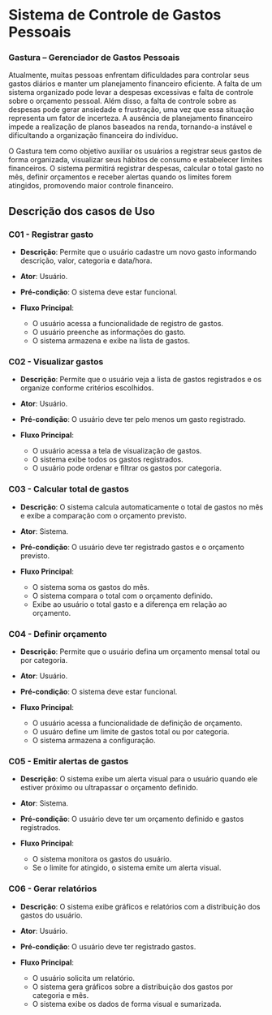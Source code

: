# Sistema de Controle de Gastos Pessoais

### Gastura – Gerenciador de Gastos Pessoais

Atualmente, muitas pessoas enfrentam dificuldades para controlar seus gastos diários e manter um planejamento financeiro eficiente. A falta de um sistema organizado pode levar a despesas excessivas e falta de controle sobre o orçamento pessoal. Além disso, a falta de controle sobre as despesas pode gerar ansiedade e frustração, uma vez que essa situação representa um fator de incerteza. A ausência de planejamento financeiro impede a realização de planos baseados na renda, tornando-a instável e dificultando a organização financeira do indivíduo.

O Gastura tem como objetivo auxiliar os usuários a registrar seus gastos de forma organizada, visualizar seus hábitos de consumo e estabelecer limites financeiros. O sistema permitirá registrar despesas, calcular o total gasto no mês, definir orçamentos e receber alertas quando os limites forem atingidos, promovendo maior controle financeiro.

## Descrição dos casos de Uso

### C01 - Registrar gasto

* **Descrição**: Permite que o usuário cadastre um novo gasto informando descrição, valor, categoria e data/hora.

* **Ator**: Usuário.

* **Pré-condição**: O sistema deve estar funcional.

* **Fluxo Principal**: <br>  
    - O usuário acessa a funcionalidade de registro de gastos.
    - O usuário preenche as informações do gasto.
    - O sistema armazena e exibe na lista de gastos.

### C02 - Visualizar gastos

* **Descrição**: Permite que o usuário veja a lista de gastos registrados e os organize conforme critérios escolhidos.

* **Ator**: Usuário.

* **Pré-condição**: O usuário deve ter pelo menos um gasto registrado.

* **Fluxo Principal**:  
    - O usuário acessa a tela de visualização de gastos.  
    - O sistema exibe todos os gastos registrados.  
    - O usuário pode ordenar e filtrar os gastos por categoria.  

### C03 - Calcular total de gastos

* **Descrição**: O sistema calcula automaticamente o total de gastos no mês e exibe a comparação com o orçamento previsto.

* **Ator**: Sistema.

* **Pré-condição**: O usuário deve ter registrado gastos e o orçamento previsto.

* **Fluxo Principal**:  
    - O sistema soma os gastos do mês.  
    - O sistema compara o total com o orçamento definido.  
    - Exibe ao usuário o total gasto e a diferença em relação ao orçamento.  

### C04 - Definir orçamento

* **Descrição**: Permite que o usuário defina um orçamento mensal total ou por categoria.

* **Ator**: Usuário.

* **Pré-condição**: O sistema deve estar funcional.

* **Fluxo Principal**:  
    - O usuário acessa a funcionalidade de definição de orçamento.  
    - O usuáro define um limite de gastos total ou por categoria.  
    - O sistema armazena a configuração.  

### C05 - Emitir alertas de gastos

* **Descrição**: O sistema exibe um alerta visual para o usuário quando ele estiver próximo ou ultrapassar o orçamento definido.

* **Ator**: Sistema.

* **Pré-condição**: O usuário deve ter um orçamento definido e gastos registrados.

* **Fluxo Principal**:  
    - O sistema monitora os gastos do usuário.  
    - Se o limite for atingido, o sistema emite um alerta visual.  

### C06 - Gerar relatórios

* **Descrição**: O sistema exibe gráficos e relatórios com a distribuição dos gastos do usuário.

* **Ator**: Usuário.

* **Pré-condição**: O usuário deve ter registrado gastos.

* **Fluxo Principal**:  
    - O usuário solicita um relatório.  
    - O sistema gera gráficos sobre a distribuição dos gastos por categoria e mês.  
    - O sistema exibe os dados de forma visual e sumarizada.  